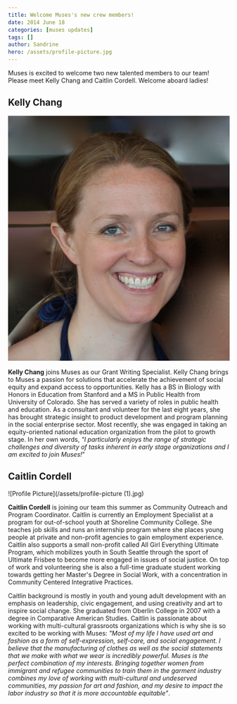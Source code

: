 ```yaml
---
title: Welcome Muses's new crew members!
date: 2014 June 18
categories: [muses updates]
tags: []
author: Sandrine
hero: /assets/profile-picture.jpg
---
```

Muses is excited to welcome two new talented members to our team! Please meet Kelly Chang and Caitlin Cordell. Welcome aboard ladies!

## Kelly Chang
![KCbiopic1](/assets/kcbiopic1.jpg?w=470)

**Kelly Chang** joins Muses as our Grant Writing Specialist. Kelly Chang brings to Muses a passion for solutions that accelerate the achievement of social equity and expand access to opportunities. Kelly has a BS in Biology with Honors in Education from Stanford and a MS in Public Health from University of Colorado. She has served a variety of roles in public health and education. As a consultant and volunteer for the last eight years, she has brought strategic insight to product development and program planning in the social enterprise sector. Most recently, she was engaged in taking an equity-oriented national education organization from the pilot to growth stage. In her own words, *"I particularly enjoys the range of strategic challenges and diversity of tasks inherent in early stage organizations and I am excited to join Muses!*"

## Caitlin Cordell
![Profile Picture](/assets/profile-picture (1).jpg)

**Caitlin Cordell** is joining our team this summer as Community Outreach and Program Coordinator. Caitlin is currently an Employment Specialist at a program for out-of-school youth at Shoreline Community College. She teaches job skills and runs an internship program where she places young people at private and non-profit agencies to gain employment experience. Caitlin also supports a small non-profit called All Girl Everything Ultimate Program, which mobilizes youth in South Seattle through the sport of Ultimate Frisbee to become more engaged in issues of social justice. On top of work and volunteering she is also a full-time graduate student working towards getting her Master's Degree in Social Work, with a concentration in Community Centered Integrative Practices.

Caitlin background is mostly in youth and young adult development with an emphasis on leadership, civic engagement, and using creativity and art to inspire social change. She graduated from Oberlin College in 2007 with a degree in Comparative American Studies. Caitlin is passionate about working with multi-cultural grassroots organizations which is why she is so excited to be working with Muses: *"Most of my life I have used art and fashion as a form of self-expression, self-care, and social engagement. I believe that the manufacturing of clothes as well as the social statements that we make with what we wear is incredibly powerful. Muses is the perfect combination of my interests. Bringing together women from immigrant and refugee communities to train them in the garment industry combines my love of working with multi-cultural and undeserved communities, my passion for art and fashion, and my desire to impact the labor industry so that it is more accountable equitable"*.